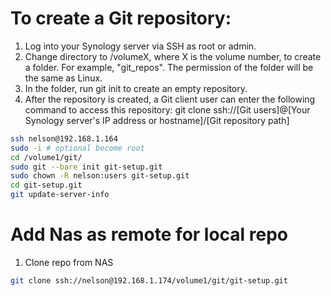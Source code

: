 # To create a Git repository:

1.  Log into your Synology server via SSH as root or admin.
2.  Change directory to /volumeX, where X is the volume number, to create a folder. For example, "git_repos". The permission of the folder will be the same as Linux.
3.  In the folder, run git init to create an empty repository.
4.  After the repository is created, a Git client user can enter the following command to access this repository:
    git clone ssh://[Git users]@[Your Synology server's IP address or hostname]/[Git repository path]

```bash
ssh nelson@192.168.1.164
sudo -i # optional become root
cd /volume1/git/
sudo git --bare init git-setup.git
sudo chown -R nelson:users git-setup.git
cd git-setup.git
git update-server-info

```

# Add Nas as remote for local repo

1. Clone repo from NAS

```bash
git clone ssh://nelson@192.168.1.174/volume1/git/git-setup.git
```
